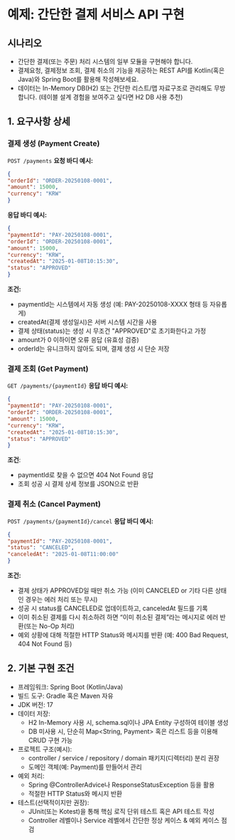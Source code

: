 # 예제: 간단한 결제 서비스 API 구현
## 시나리오
- 간단한 결제(또는 주문) 처리 시스템의 일부 모듈을 구현해야 합니다.
- 결제요청, 결제정보 조회, 결제 취소의 기능을 제공하는 REST API를 Kotlin(혹은 Java)와 Spring Boot를 활용해 작성해보세요.
- 데이터는 In-Memory DB(H2) 또는 간단한 리스트/맵 자료구조로 관리해도 무방합니다. (테이블 설계 경험을 보여주고 싶다면 H2 DB 사용 추천)

## 1. 요구사항 상세
   
### 결제 생성 (Payment Create)

`POST /payments`
**요청 바디 예시:**
```json
{
"orderId": "ORDER-20250108-0001",
"amount": 15000,
"currency": "KRW"
}
```
**응답 바디 예시:**
```json
{
"paymentId": "PAY-20250108-0001",
"orderId": "ORDER-20250108-0001",
"amount": 15000,
"currency": "KRW",
"createdAt": "2025-01-08T10:15:30",
"status": "APPROVED"
}
```
**조건:**
- paymentId는 시스템에서 자동 생성 (예: PAY-20250108-XXXX 형태 등 자유롭게)
- createdAt(결제 생성일시)은 서버 시스템 시간을 사용
- 결제 상태(status)는 생성 시 무조건 "APPROVED"로 초기화한다고 가정
- amount가 0 이하이면 오류 응답 (유효성 검증)
- orderId는 유니크하지 않아도 되며, 결제 생성 시 단순 저장

### 결제 조회 (Get Payment)

`GET /payments/{paymentId}`
**응답 바디 예시:**
```json
{
"paymentId": "PAY-20250108-0001",
"orderId": "ORDER-20250108-0001",
"amount": 15000,
"currency": "KRW",
"createdAt": "2025-01-08T10:15:30",
"status": "APPROVED"
}
```
**조건**:
- paymentId로 찾을 수 없으면 404 Not Found 응답
- 조회 성공 시 결제 상세 정보를 JSON으로 반환

### 결제 취소 (Cancel Payment)

`POST /payments/{paymentId}/cancel`
**응답 바디 예시:**
```json
{
"paymentId": "PAY-20250108-0001",
"status": "CANCELED",
"canceledAt": "2025-01-08T11:00:00"
}
```
**조건:**
- 결제 상태가 APPROVED일 때만 취소 가능 (이미 CANCELED or 기타 다른 상태인 경우는 에러 처리 또는 무시)
- 성공 시 status를 CANCELED로 업데이트하고, canceledAt 필드를 기록
- 이미 취소된 결제를 다시 취소하려 하면 “이미 취소된 결제”라는 메시지로 에러 반환(또는 No-Op 처리)
- 예외 상황에 대해 적절한 HTTP Status와 메시지를 반환 (예: 400 Bad Request, 404 Not Found 등)

## 2. 기본 구현 조건
- 프레임워크: Spring Boot (Kotlin/Java)
- 빌드 도구: Gradle 혹은 Maven 자유
- JDK 버전: 17
- 데이터 저장:
  - H2 In-Memory 사용 시, schema.sql이나 JPA Entity 구성하여 테이블 생성
  - DB 미사용 시, 단순히 Map<String, Payment> 혹은 리스트 등을 이용해 CRUD 구현 가능
- 프로젝트 구조(예시):
  - controller / service / repository / domain 패키지(디렉터리) 분리 권장
  - 도메인 객체(예: Payment)를 만들어서 관리
- 예외 처리:
  - Spring @ControllerAdvice나 ResponseStatusException 등을 활용
  - 적절한 HTTP Status와 메시지 반환
- 테스트(선택적이지만 권장):
  - JUnit(또는 Kotest)을 통해 핵심 로직 단위 테스트 혹은 API 테스트 작성
  - Controller 레벨이나 Service 레벨에서 간단한 정상 케이스 & 예외 케이스 점검